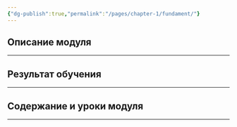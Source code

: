 ```yaml
---
{"dg-publish":true,"permalink":"/pages/chapter-1/fundament/"}
---
```


## Описание модуля
---

## Результат обучения
---

## Содержание и уроки модуля
---